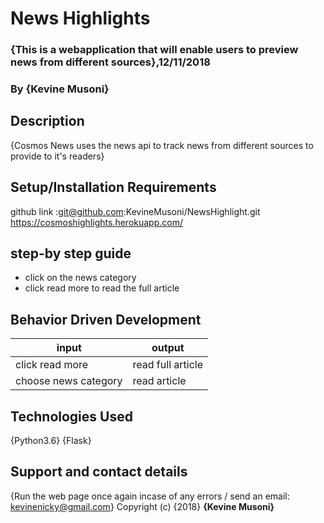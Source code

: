 # News Highlights
### {This is a webapplication that will enable users to preview news from different sources},12/11/2018
### By **{Kevine Musoni}**
## Description
{Cosmos News uses the news api to track news from different sources to provide to it's readers}
## Setup/Installation Requirements 
github link :git@github.com:KevineMusoni/NewsHighlight.git
https://cosmoshighlights.herokuapp.com/

## step-by step guide
*  click on the news category
*  click read more to read the full article
## Behavior Driven Development
| input              | output           |
|---------------     |---------------   |
| click read more    | read full article|
|choose news category| read article     |

## Technologies Used
{Python3.6}
{Flask}
## Support and contact details
{Run the web page once again incase of any errors / send an email: kevinenicky@gmail.com}
Copyright (c) {2018} **{Kevine Musoni}**

